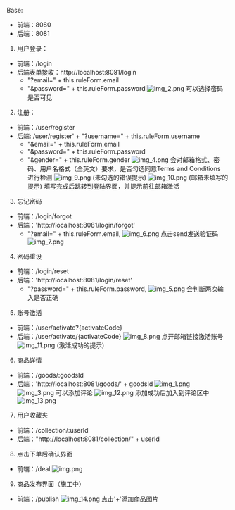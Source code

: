Base: 
- 前端：8080
- 后端：8081


1. 用户登录：
- 前端：/login
- 后端表单接收：http://localhost:8081/login
  + "?email=" + this.ruleForm.email
  + "&password=" + this.ruleForm.password
![img_2.png](img_2.png)
可以选择密码是否可见

2. 注册：
- 前端：/user/register
- 后端: /user/register' + "?username=" + this.ruleForm.username
  + "&email=" + this.ruleForm.email
  + "&password=" + this.ruleForm.password
  + "&gender=" + this.ruleForm.gender
![img_4.png](img_4.png)
会对邮箱格式、密码、用户名格式（全英文）要求，是否勾选同意Terms and Conditions 进行检测
![img_9.png](img_9.png)
    (未勾选的错误提示)
![img_10.png](img_10.png)
    (邮箱未填写的提示)
填写完成后跳转到登陆界面，并提示前往邮箱激活

3. 忘记密码
- 前端：/login/forgot
- 后端：'http://localhost:8081/login/forgot'
  + "?email=" + this.ruleForm.email,
![img_6.png](img_6.png) 点击send发送验证码
![img_7.png](img_7.png)

4. 密码重设
- 前端：/login/reset
- 后端：'http://localhost:8081/login/reset'
  + "?password=" + this.ruleForm.password,
![img_5.png](img_5.png)
会判断两次输入是否正确

5. 账号激活
- 前端：/user/activate?{activateCode}
- 后端：/user/activate/{activateCode}
![img_8.png](img_8.png)
点开邮箱链接激活账号
![img_11.png](img_11.png)
  (激活成功的提示)

6. 商品详情
- 前端：/goods/:goodsId
- 后端：'http://localhost:8081/goods/' + goodsId
![img_1.png](img_1.png)
![img_3.png](img_3.png)
可以添加评论
![img_12.png](img_12.png)
添加成功后加入到评论区中
![img_13.png](img_13.png)

7. 用户收藏夹
- 前端：/collection/:userId
- 后端："http://localhost:8081/collection/" + userId


8. 点击下单后确认界面
- 前端：/deal
![img.png](img.png)

9. 商品发布界面（施工中）
- 前端：/publish
![img_14.png](img_14.png)
点击'+'添加商品图片

